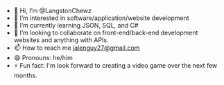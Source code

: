 - 👋 Hi, I’m @LangstonChewz
- 👀 I’m interested in software/application/website development
- 🌱 I’m currently learning JSON, SQL, and C#
- 💞️ I’m looking to collaborate on front-end/back-end development websites and anything with APIs. 
- 📫 How to reach me jalenguy27@gmail.com  
- 😄 Pronouns: he/him
- ⚡ Fun fact: I'm look forward to creating a video game over the next few months. 

<!---
LangstonChewz/LangstonChewz is a ✨ special ✨ repository because its `README.md` (this file) appears on your GitHub profile.
You can click the Preview link to take a look at your changes.
--->
